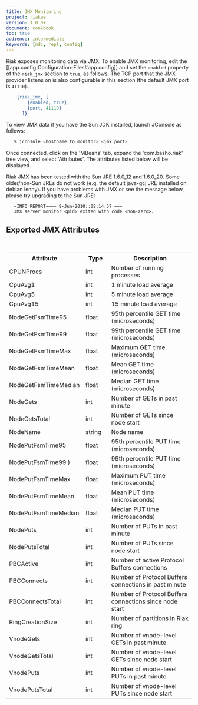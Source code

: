 ```yaml
---
title: JMX Monitoring
project: riakee
version: 1.0.0+
document: cookbook
toc: true
audience: intermediate
keywords: [mdc, repl, config]
---
```


Riak exposes monitoring data via JMX.  To enable JMX monitoring, edit the
[[app.config|Configuration-Files#app.config]] and set the ```enabled``` property of the ```riak_jmx```
section to ```true```, as follows.  The TCP port that the JMX provider listens on
is also configurable in this section (the default JMX port is ```41110```).

```erlang
    {riak_jmx, [
        {enabled, true},
        {port, 41110}
      ]}
```

   To view JMX data if you have the Sun JDK installed, launch JConsole
   as follows:

```bash
   % jconsole <hostname_to_monitor>:<jmx_port> 
```

   Once connected, click on the 'MBeans' tab, expand the 'com.basho.riak' 
   tree view, and select 'Attributes'.  The attributes listed below will
   be displayed.

   Riak JMX has been tested with the Sun JRE 1.6.0_12 and 1.6.0_20.  Some
   older/non-Sun JREs do not work (e.g. the default java-gcj JRE installed
   on debian lenny).  If you have problems with JMX or see the
   message below, please try upgrading to the Sun JRE:

```text
   =INFO REPORT==== 9-Jun-2010::08:14:57 ===
   JMX server monitor <pid> exited with code <non-zero>.
```

## Exported JMX Attributes 
<br>
<table>
    <tr>
        <th WIDTH="30%">Attribute</th>
        <th WIDTH="15%">Type</th>
        <th WIDTH="55%">Description</th>
    </tr>
    <tr>
        <td>CPUNProcs </td>
        <td>int
		</td>
        <td>Number of running processes      
		</td>
    </tr>
    <tr>
        <td>CpuAvg1 </td>
        <td>int
		</td>
        <td>1 minute load average      
		</td>
    </tr>
    <tr>
        <td>CpuAvg5 </td>
        <td>int
		</td>
        <td>5 minute load average      
		</td>
    </tr>
    <tr>
        <td>CpuAvg15  </td>
        <td>int
		</td>
        <td>15 minute load average                                       
		</td>
    </tr>
    <tr>
        <td>NodeGetFsmTime95 </td>
        <td>float
		</td>
        <td>95th percentile GET time (microseconds)    
		</td>
    </tr>
    <tr>
        <td>NodeGetFsmTime99</td>
        <td>float 
		</td>
        <td>99th percentile GET time (microseconds)           
		</td>
    </tr>
    <tr>
        <td>NodeGetFsmTimeMax</td>
        <td>float
		</td>
        <td>Maximum GET time (microseconds)    
		</td>
    </tr>
    <tr>
        <td>NodeGetFsmTimeMean</td>
        <td>float
		</td>
        <td>Mean GET time (microseconds)    
		</td>
    </tr>
    <tr>
        <td>NodeGetFsmTimeMedian</td>
        <td>float 
		</td>
        <td>Median GET time (microseconds)    
		</td>
    </tr>
    <tr>
        <td>NodeGets</td>
        <td>int
		</td>
        <td>Number of GETs in past minute   
		</td>
    </tr>
    <tr>
        <td>NodeGetsTotal  </td>
        <td>int
		</td>
        <td>Number of GETs since node start    
		</td>
    </tr>
    <tr>
        <td>NodeName</td>
        <td>string
		</td>
        <td>Node name    
		</td>
    </tr>
    <tr>
        <td>NodePutFsmTime95 </td>
        <td>float 
		</td>
        <td>95th percentile PUT time (microseconds)    
		</td>
    </tr>
    <tr>
        <td>NodePutFsmTime99 ) </td>
        <td>float 
		</td>
        <td>99th percentile PUT time (microseconds)    
		</td>
    </tr>
    <tr>
        <td>NodePutFsmTimeMax</td>
        <td>float
		</td>
        <td>Maximum PUT time (microseconds)     
		</td>
    </tr>
    <tr>
        <td>NodePutFsmTimeMean</td>
        <td>float 
		</td>
        <td>Mean PUT time (microseconds)   
		</td>
    </tr>
    <tr>
        <td>NodePutFsmTimeMedian</td>
        <td>float
		</td>
        <td>Median PUT time (microseconds) 
		</td>
    </tr>
    <tr>
        <td>NodePuts</td>
        <td>int
		</td>
        <td>Number of PUTs in past minute   
		</td>
    </tr>
    <tr>
        <td>NodePutsTotal </td>
        <td>int
		</td>
        <td>Number of PUTs since node start      
		</td>
    </tr>
    <tr>
        <td>PBCActive   </td>
        <td>int
		</td>
        <td>Number of active Protocol Buffers connections 
		</td>
    </tr>
    <tr>
        <td>PBCConnects </td>
        <td>int
		</td>
        <td>Number of Protocol Buffers connections in past minute     
		</td>
    </tr>
    <tr>
        <td>PBCConnectsTotal</td>
        <td>int
		</td>
        <td>Number of Protocol Buffers connections since node start 
		</td>
    </tr>
    <tr>
        <td>RingCreationSize </td>
        <td>int
		</td>
        <td>Number of partitions in Riak ring   
		</td>
    </tr>
    <tr>
        <td>VnodeGets  </td>
        <td>int
		</td>
        <td>Number of vnode-level GETs in past minute     
		</td>
    </tr>
    <tr>
        <td>VnodeGetsTotal</td>
        <td>int
		</td>
        <td>Number of vnode-level GETs since node start      
		</td>
    </tr>
    <tr>
        <td>VnodePuts   </td>
        <td>int
		</td>
        <td>Number of vnode-level PUTs in past minute      
		</td>
    </tr>
    <tr>
        <td>VnodePutsTotal</td>
        <td>int
		</td>
        <td>Number of vnode-level PUTs since node start  
		</td>
    </tr>

</table>
